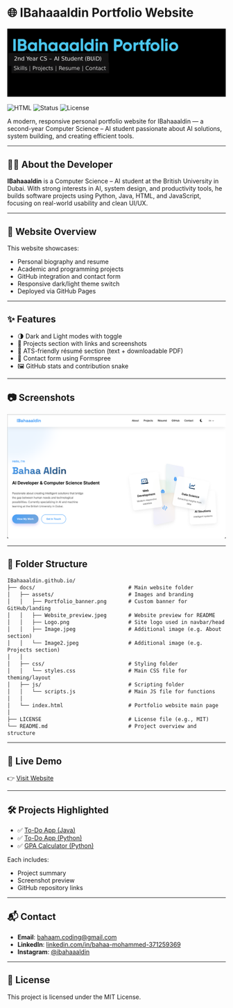 # 🌐 IBahaaaldin Portfolio Website

![Portfolio Banner](assets/Portfolio_banner.jpg)

![HTML](https://img.shields.io/badge/Built%20With-HTML%2FCSS%20%2B%20JS-blue)
![Status](https://img.shields.io/badge/Version-1.0-brightgreen)
![License](https://img.shields.io/badge/License-MIT-lightgrey)

A modern, responsive personal portfolio website for IBahaaaldin — a second-year Computer Science – AI student passionate about AI solutions, system building, and creating efficient tools.

---

## 👨‍💻 About the Developer

**IBahaaaldin** is a Computer Science – AI student at the British University in Dubai. With strong interests in AI, system design, and productivity tools, he builds software projects using Python, Java, HTML, and JavaScript, focusing on real-world usability and clean UI/UX.

---

## 🧭 Website Overview

This website showcases:

- Personal biography and resume
- Academic and programming projects
- GitHub integration and contact form
- Responsive dark/light theme switch
- Deployed via GitHub Pages

---

## ✨ Features

- 🌗 Dark and Light modes with toggle
- 🧩 Projects section with links and screenshots
- 📄 ATS-friendly résumé section (text + downloadable PDF)
- 💬 Contact form using Formspree
- 🖼️ GitHub stats and contribution snake

---

## 📷 Screenshots

![Website Preview](assets/Website_preview.jpg)

---

## 📂 Folder Structure

```
IBahaaaldin.github.io/
├── docs/                              # Main website folder
│   ├── assets/                        # Images and branding
│   │   ├── Portfolio_banner.png       # Custom banner for GitHub/landing
│   │   ├── Website_preview.jpeg       # Website preview for README
│   │   ├── Logo.png                   # Site logo used in navbar/head
│   │   ├── Image.jpeg                 # Additional image (e.g. About section)
│   │   └── Image2.jpeg                # Additional image (e.g. Projects section)
│   │
│   ├── css/                           # Styling folder
│   │   └── styles.css                 # Main CSS file for theming/layout
│   ├── js/                            # Scripting folder
│   │   └── scripts.js                 # Main JS file for functions
│   │
│   └── index.html                     # Portfolio website main page
│
├── LICENSE                            # License file (e.g., MIT)
└── README.md                          # Project overview and structure
```

---

## 🔗 Live Demo

👉 [Visit Website](https://ibahaaaldin.github.io)

---

## 🛠 Projects Highlighted

- ✅ [To-Do App (Java)](https://github.com/IBahaaaldin/To-Do-App-java)
- ✅ [To-Do App (Python)](https://github.com/IBahaaaldin/To-Do-App-python)
- ✅ [GPA Calculator (Python)](https://github.com/IBahaaaldin/GPA-Calculator-python)

Each includes:

- Project summary
- Screenshot preview
- GitHub repository links

---

## 📬 Contact

- **Email**: bahaam.coding@gmail.com
- **LinkedIn**: [linkedin.com/in/bahaa-mohammed-371259369](https://www.linkedin.com/in/ibahaaaldin)
- **Instagram**: [@ibahaaaldin](https://www.instagram.com/bahaam.coding)

---

## 📄 License

This project is licensed under the MIT License.
